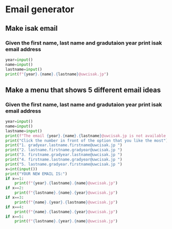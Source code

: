 # Email generator 
## Make isak email
### Given the first name, last name and gradutaion year print isak email address
```.py
year=input()
name=input()
lastname=input()
print(f"{year}.{name}.{lastname}@uwcisak.jp")
```
## Make a menu that shows 5 different email ideas
### Given the first name, last name and gradutaion year print isak email address
```.py
year=input()
name=input()
lastname=input()
print(f"The email {year}.{name}.{lastname}@uwcisak.jp is not available choose one of these insted:")
print("Click the number in front of the option that you like the most")
print("1. gradyear.lastname.firstname@uwcisak.jp ")
print("2. lastname.firstname.gradyear@uwcisak.jp ")
print("3. firstname.gradyear.lastname@uwcisak.jp ")
print("4. firstname.lastname.gradyear@uwcisak.jp ")
print("5. lastname.gradyear.firstname@uwcisak.jp ")
x=int(input())
print("YOUR NEW EMAIL IS:")
if x==1:
    print(f"{year}.{lastname}.{name}@uwcisak.jp")
if x==2:
    print(f"{lastname}.{name}.{year}@uwcisak.jp")
if x==3:
    print(f"{name}.{year}.{lastname}@uwcisak.jp")
if x==4:
    print(f"{name}.{lastname}.{year}@uwcisak.jp")
if x==5:
    print(f"{lastname}.{year}.{name}@uwcisak.jp")
```
